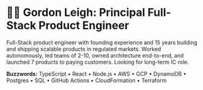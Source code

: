 # 👨‍💻 Gordon Leigh: Principal Full-Stack Product Engineer

Full-Stack product engineer with founding experience and 15 years building and shipping scalable products in regulated markets. Worked autonomously, led teams of 2-10, owned architecture end-to-end, and launched 7 products to paying customers. Looking for long-term IC role.

**Buzzwords:** TypeScript • React • Node.js • AWS • GCP • DynamoDB • Postgres • SQL • GitHub Actions • CloudFormation • Terraform
